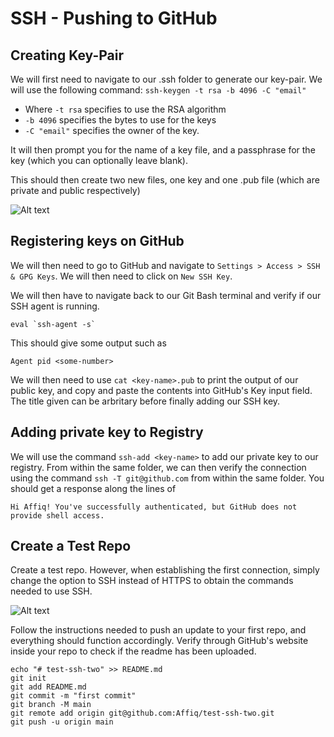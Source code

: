 # SSH - Pushing to GitHub

## Creating Key-Pair

We will first need to navigate to our .ssh folder to generate our key-pair. We will use the following command:
```ssh-keygen -t rsa -b 4096 -C "email"```
* Where ```-t rsa``` specifies to use the RSA algorithm
* ```-b 4096``` specifies the bytes to use for the keys
* ```-C "email"``` specifies the owner of the key.

It will then prompt you for the name of a key file, and a passphrase for the key (which you can optionally leave blank).

This should then create two new files, one key and one .pub file (which are private and public respectively)

![Alt text](ShowKeys.PNG)

## Registering keys on GitHub
We will then need to go to GitHub and navigate to ```Settings > Access > SSH & GPG Keys```.
We will then need to click on ```New SSH Key```.

We will then have to navigate back to our Git Bash terminal and verify if our SSH agent is running.
```
eval `ssh-agent -s`
```
This should give some output such as 
```
Agent pid <some-number>
```

We will then need to use ```cat <key-name>.pub``` to print the output of our public key, and copy and paste the contents into GitHub's Key input field. The title given can be arbritary before finally adding our SSH key.

## Adding private key to Registry
We will use the command ```ssh-add <key-name>``` to add our private key to our registry. From within the same folder, we can then verify the connection using the command ```ssh -T git@github.com``` from within the same folder. You should get a response along the lines of 
```
Hi Affiq! You've successfully authenticated, but GitHub does not provide shell access.
```

## Create a Test Repo
Create a test repo. However, when establishing the first connection, simply change the option to SSH instead of HTTPS to obtain the commands needed to use SSH. 

![Alt text](SSHComms.PNG)

Follow the instructions needed to push an update to your first repo, and everything should function accordingly. Verify through GitHub's website inside your repo to check if the readme has been uploaded.

```
echo "# test-ssh-two" >> README.md
git init
git add README.md
git commit -m "first commit"
git branch -M main
git remote add origin git@github.com:Affiq/test-ssh-two.git
git push -u origin main
```